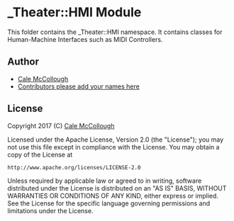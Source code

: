 # _Theater::HMI Module
This folder contains the _Theater::HMI namespace. It contains classes for 
Human-Machine Interfaces such as MIDI Controllers.

## Author
* [Cale McCollough](https://calemccollough.github.io)
* [Contributors please add your names here](mailto::your@email.address)

## License
Copyright 2017 (C) [Cale McCollough](mailto:calemccollough@gmail.com)

Licensed under the Apache License, Version 2.0 (the "License");
you may not use this file except in compliance with the License.
You may obtain a copy of the License at

    http://www.apache.org/licenses/LICENSE-2.0

Unless required by applicable law or agreed to in writing, software
distributed under the License is distributed on an "AS IS" BASIS,
WITHOUT WARRANTIES OR CONDITIONS OF ANY KIND, either express or implied.
See the License for the specific language governing permissions and
limitations under the License.
